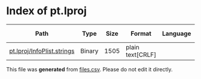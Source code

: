 # Index of pt.lproj

| Path | Type | Size | Format | Language | DiE Info | Notes | Hash |
| --- | --- | --- | --- | --- | --- | --- | --- |
| [pt.lproj/InfoPlist.strings](./pt.lproj/InfoPlist.strings) | Binary | 1505 | plain text[CRLF] |  |  |  | 7ce7f74f4f015c67cd84e13ab5676bf33362e7d10fc7b9714dd4e0af23006acc |


This file was **generated** from [files.csv](../../../../../../../../../files.csv). Please do not edit it directly.
